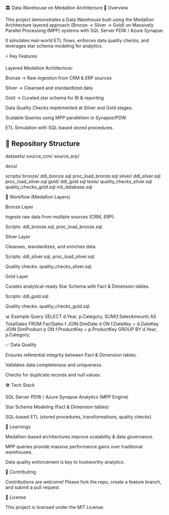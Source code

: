 🏛️ Data Warehouse on Medallion Architecture
📌 Overview

This project demonstrates a Data Warehouse built using the Medallion Architecture layered approach (Bronze → Silver → Gold) on Massively Parallel Processing (MPP) systems with SQL Server PDW / Azure Synapse.

It simulates real-world ETL flows, enforces data quality checks, and leverages star schema modeling for analytics.

⚡ Key Features

Layered Medallion Architecture:

Bronze → Raw ingestion from CRM & ERP sources

Silver → Cleansed and standardized data

Gold → Curated star schema for BI & reporting

Data Quality Checks implemented at Silver and Gold stages.

Scalable Queries using MPP parallelism in Synapse/PDW.

ETL Simulation with SQL-based stored procedures.

## 📂 Repository Structure

datasets/
source_crm/
source_erp/

docs/

scripts/
bronze/
ddl_bronze.sql
proc_load_bronze.sql
silver/
ddl_silver.sql
proc_load_silver.sql
gold/
ddl_gold.sql
tests/
quality_checks_silver.sql
quality_checks_gold.sql
init_database.sql

🚀 Workflow (Medallion Layers)

Bronze Layer

Ingests raw data from multiple sources (CRM, ERP).

Scripts: ddl_bronze.sql, proc_load_bronze.sql.

Silver Layer

Cleanses, standardizes, and enriches data.

Scripts: ddl_silver.sql, proc_load_silver.sql.

Quality checks: quality_checks_silver.sql.

Gold Layer

Curates analytical-ready Star Schema with Fact & Dimension tables.

Scripts: ddl_gold.sql.

Quality checks: quality_checks_gold.sql.

📊 Example Query
SELECT d.Year, p.Category, SUM(f.SalesAmount) AS TotalSales
FROM FactSales f
JOIN DimDate d ON f.DateKey = d.DateKey
JOIN DimProduct p ON f.ProductKey = p.ProductKey
GROUP BY d.Year, p.Category;

✅ Data Quality

Ensures referential integrity between Fact & Dimension tables.

Validates data completeness and uniqueness.

Checks for duplicate records and null values.

🛠️ Tech Stack

SQL Server PDW / Azure Synapse Analytics (MPP Engine)

Star Schema Modeling (Fact & Dimension tables)

SQL-based ETL (stored procedures, transformations, quality checks)

📖 Learnings

Medallion-based architectures improve scalability & data governance.

MPP queries provide massive performance gains over traditional warehouses.

Data quality enforcement is key to trustworthy analytics.

🤝 Contributing

Contributions are welcome! Please fork the repo, create a feature branch, and submit a pull request.

📜 License

This project is licensed under the MIT License.
